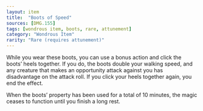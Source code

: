 ```yaml
---
layout: item
title:  "Boots of Speed"
sources: [DMG.155]
tags: [wondrous item, boots, rare, attunement]
category: "Wondrous Item"
rarity: "Rare (requires attunement)"
---
```


While you wear these boots, you can use a bonus action and click the boots’ heels together. If you do, the boots double your walking speed, and any creature that makes an opportunity attack against you has disadvantage on the attack roll. If you click your heels together again, you end the effect.

When the boots’ property has been used for a total of 10 minutes, the magic ceases to function until you finish a long rest.